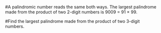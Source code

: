 

#A palindromic number reads the same both ways. The largest palindrome made from the product of two 2-digit numbers is 9009 = 91 × 99.

#Find the largest palindrome made from the product of two 3-digit numbers.
